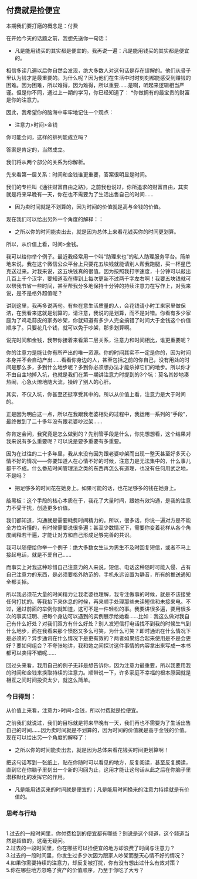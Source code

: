 ## 付费就是捡便宜

本期我们要打磨的概念是：付费

在开始今天的话题之前，我想先送你一句话：
* 凡是能用钱买的其实都是便宜的。我再说一遍：凡是能用钱买的其实都是便宜的。

相信多读几遍以后你自然会发现，绝大多数人对这句话是存在误解的。他们从骨子里认为钱才是最重要的。为什么呢？因为他们在生活中时时刻刻都能感受到赚钱的困难。因为困难，所以难得，因为难得，所以重要……是啊，听起来逻辑相当严谨。但是你不同，通过上一期的学习，你已经知道了：
*你做拥有的最宝贵的财富是你的注意力。

因此，我希望你的脑海中牢牢地记住一个观点：
* 注意力>时间>金钱

你可能会问，这样的排列能成立吗？

答案是肯定的，当然成立。

我们将从两个部分的关系为你解析。

先来看第一层关系：时间和金钱谁更重要，答案很明显是时间。

我们的专栏叫《通往财富自由之路》，之前我也说过，你所追求的财富自由，其实就是将来早晚有一天，你在也不需要为了生活出售自己的时间……
* 因为卖时间就是不划算的，因为时间的价值就是高与金钱的价值。

现在我们可以给出另外一个角度的解释：：
* 之所以你的时间能卖出去，就是因为总体上来看花钱买你的时间更划算。

所以，从价值上看，时间>金钱。

我可以给你举个例子。最近我经常用一个叫“助理来也”的私人助理服务平台。简单地来说，我在这个微信公众平台上只要花五块钱就能请别人帮我跑腿，买一杯星巴克送过来。对我来说，这五块钱真的很值。因为按照我打字速度，十分钟可以敲出几百上千个汉字，要知道我在得到上每次更新不过两千字左右啊！我要五块钱就可以帮我节省一些时间，甚至帮我分多地保持十分钟的持续注意力在写作上，对我来说，是不是格外超值呢？

讲到这里，我再多说两句。有些在意生活质量的人，会花钱请小时工来家里做保洁，在我看来这就是划算的，请注意，我说的是划算，而不是对错。你看有多少家庭为了鸡毛蒜皮的家务吵架，你就知道有多少人完全搞错了时间大于金钱这个价值顺序了。只要花几个钱，就可以免于吵架，那多划算啊。

说完时间和金钱，我带你接着来看第二层关系，注意力和时间相比，谁更重要呢？

你的注意力是能让你有所产出的唯一资源。你的时间其实不一定是你的，因为时间本身并不会自动产出……看看你身边的人，甚至包括之前的你自己，没有用处的时间是那么多，多到什么地步呢？多到你必须想办法才能杀掉它们的地步。所以你才不由自主地掉入坑，也就是我们在第一期讲注意力时提到的3个坑：莫名其妙地凑热闹，心急火燎地随大流，操碎了别人的心肝。

其实，不仅入坑，你甚至还挺享受其中的。所以从价值上看，注意力是大于时间的。

正是因为明白这一点，所以在我跟我老婆相处的过程中，我运用一系列的“手段”，最终做到了二十多年没有跟老婆吵过架……

你肯定会问，我究竟是怎么做到的？先别管手段是什么，你先想想看，这个结果对我来说有多么重要呢？可以说是要多重要有多重要。

因为在过往的二十多年里，我从来没有因为跟老婆吵架而出现一整天甚至好多天心情不好的情况——你要知道人在心情不好的时候，注意力是无法集中的，什么事儿都干不成。什么番茄时间管理法之类的东西再怎么有道理，也没有任何用武之地，不是吗？
* 把足够多的时间花在她身上。如果可能的话，也花足够多的钱在她身上。


敲黑板：这个手段的核心本质在于，我花了大量时间，跟她有效沟通，是我的注意力不受干扰，创造更多价值。

我们都知道，沟通就是需要耗费时间精力的。所以，很多话，你说一遍对方是不能全方位听懂的，有时候需要说很多遍；甚至少数情况下，需要你变着花样从各个角度阐释若干遍，才能让对方和自己形成足够完善的共识。

我可以随便给你举一个例子：绝大多数女生认为男生不及时回复短信，或者不马上接起电话，就是不爱自己……

而事实上对我这种珍惜自己注意力的人来说，短信、电话这种随时可能入侵、占有自己注意力的东西，是必须要格外防范的，手机永远设置为静音，所有的推送通知全都关掉。

所以我必须花大量的时间精力让我老婆也理解，我专注做事的时候，就是不该接受任何打扰的。等我抬下来休息的时候，再来顺手处理那些未读短信和未接来电。不过，通过前面的举例你就知道，这可不是一件轻松的事。我要讲很多遍，要用很多次的事实证明、把每个身边可以遇到的实例展示给她看……比如：我这么做对我自己有什么好处？对我们双方有什么好处？别人发短信打电话找不到我的时候生气到什么地步，而在我看来那个愤怒又多么可笑，为什么可笑？即时通讯在什么情况下是必须的？异步通讯在什么情况下是更有效的？两者如果结合起来使用是不是会更好？要如何组合？不夸张地讲，我和她之间探讨这件事情的内容拿出来写成一本书都可以卖得不错呢……

回过头来看，我用自己的例子无非是想告诉你，因为注意力最重要，所以我要用我的时间和金钱来换取持续的注意力。顺带说一下，许多家庭不幸福的根本原因就是相互之间时间投资太少，就这么简单。

### 今日得到：

从价值上来看，注意力>时间>金钱，所以付费就是捡便宜。

之前我们就说过，我们的目标就是将来早晚有一天，我们再也不需要为了生活出售自己的时间……因为卖时间就是不划算的，因为时间的价值就是高于金钱的价值。现在可以给出另一个角度的解释了：
* 之所以你的时间能卖出去，就是因为总体来看花钱买时间更划算啊！

把这句话写到一张纸上，贴在你随时可以看见的地方，反复阅读，甚至反复朗读，直到它在你脑子里刻出一个新的沟回为止，这用才能让这句话从此之后在你脑子里潜移默化的发挥它的作用。
* 凡是能用钱买来的时间就是便宜的；凡是能用时间换来的注意力持续就是有价值的。

### 思考与行动
<br>1.过去的一段时间里，你付费捡到的便宜都有哪些？别说是这个频道，这个频道当然是超值的，这毫无疑问。
<br>2.过去的一段时间里，你在哪些可以捡便宜的地方却浪费了时间与注意力？
<br>3.过去的一段时间里，你发生过多少次因为跟家人吵架而整天心情不好的情况？
<br>4.如果你需要持续的注意力，却反复被打扰，你有没有想出过什么有效对策？
<br>5.你在哪些地方忽略了资产的价值顺序，乃至于你吃了大亏？
